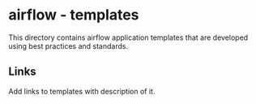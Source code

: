 # airflow - templates

This directory contains airflow application templates that are developed using best practices and standards.

## Links

Add links to templates with description of it.
